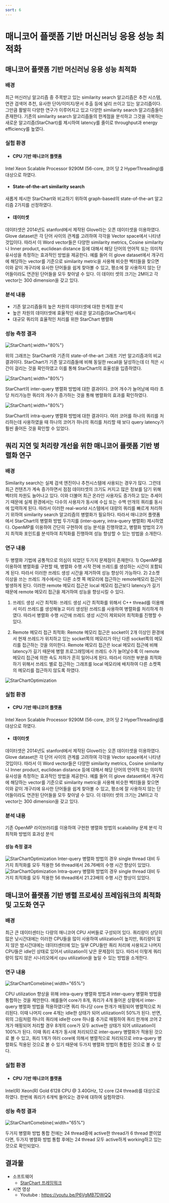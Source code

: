```yaml
---
sort: 6
---
```


# 매니코어 플랫폼 기반 머신러닝 응용 성능 최적화

## 매니코어 플랫폼 기반 머신러닝 응용 성능 최적화 
### 배경
최근 머신러닝 알고리즘 중 주목받고 있는 similarity search 알고리즘은 추천 시스템, 연관 검색어 추천, 유사한 단어/이미지/문서 추출 등에 널리 쓰이고 있는 알고리즘이다. 그만큼 활발히 다양한 연구가 이루어지고 있고 다양한 similarity search 알고리즘들이 존재한다.
기존의 similarity search 알고리즘들의 한계점을 분석하고 그것을 극복하는 새로운 알고리즘(StarChart)를 제시하여 latency를 줄이로 throughput과 energy efficiency를 높였다.
### 실험 환경
* #### CPU 기반 매니코어 플랫폼
Intel Xeon Scalable Processor 9290M (56-core, 코어 당 2 HyperThreading)를 대상으로 하였다.
* #### State-of-the-art similarity search
새롭게 제시한 StarChart와 비교하기 위하여 graph-based의 state-of-the-art 알고리즘 2가지를 선정하였다.
* #### 데이터셋
데이터셋은 2014년도 stanford에서 제작된 Glove라는 오픈 데이터셋을 이용하였다. Glove dataset은 각 단어 사이의 관계를 고려하여 각각을 Vector space에서 나타낸 것입이다. 따라서 이 Word vector들은 다양한 similarity metrics, Cosine similarity나 Inner product, euclidean distance 등에 대해서 해당 단어의 언어적 또는 의미적 유사성을 측정하는 효과적인 방법을 제공한다. 예를 들어 이 glove dataset에서 개구리에 해당하는 vector를 기준으로 similarity metric을 사용해 비슷한 벡터들을 찾으면 이와 같이 개구리에 유사한 단어들을 쉽게 찾아볼 수 있고, 평소에 잘 사용하지 않는 단어들이라도 연관된 단어들을 모두 찾아낼 수 있다. 이 데이터 셋의 크기는 2M이고 각 vector는 300 dimension을 갖고 있다.

### 분석 내용
* 기존 알고리즘들의 높은 차원의 데이터셋에 대한 한계점 분석
* 높은 차원의 데이터셋에 효율적인 새로운 알고리즘(StarChart)제시
* 대규모 쿼리의 효율적인 처리를 위한 StarChart 병렬화

### 성능 측정 결과
![StarChart](/images/04/04-06-01.png){:width="80%"}

위의 그래프는 StarChart와 기존의 state-of-the-art 그래프 기반 알고리즘과의 비교 결과이다. StarChart가 기존 알고리즘들에 비해 동일한 recall을 달성하는데 더 적은 시간이 걸리는 것을 확인하였고 이를 통해 StarChart의 효율성을 입증하였다.

![StarChart](/images/04/04-06-02.png){:width="80%"}

StarChart의 inter-query 병렬화 방법에 대한 결과이다. 코어 개수가 늘어남에 따라 초당 처리가능한 쿼리의 개수가 증가하는 것을 통해 병렬화의 효과를 확인하였다.

![StarChart](/images/04/04-06-03.png){:width="80%"}

StarChart의 intra-query 병렬화 방법에 대한 결과이다. 여러 코어를 하나의 쿼리를 처리하는데 사용하였을 때 하나의 코어가 하나의 쿼리를 처리할 때 보다 query latency가 훨씬 줄어든 것을 확인할 수 있었다.

## 쿼리 지연 및 처리량 개선을 위한 매니코어 플랫폼 기반 병렬화 연구 
### 배경
Similarity search는 실제 검색 엔진이나 추천시스템에 사용되는 경우가 많다. 그런데 최근 컨텐츠가 계속 증가하면서 점점 데이터셋의 크기도 커지고 많은 정보를 담기 위해 벡터의 차원도 늘어나고 있다. 이와 더불어 최근 온라인 사용자도 증가하고 있는 추세이기 때문에 실제 환경에서는 다수의 사용자가 동시에 수십 또는 수백 만개의 쿼리를 동시에 입력하게 된다.
따라서 이러한 real-world 시스템에서 대량의 쿼리를 빠르게 처리하기 위하여 similarity search 알고리즘의 병렬화가 필요하다. 따라서 매니코어 플랫폼에서 StarChart의 병렬화 방법 두가지를 (inter-query, intra-query 병렬화) 제시하였다. OpenMP를 이용하여 간단히 구현하여 성능 분석을 진행하였고, 병렬화 방법의 2가지 최적화 포인트를 분석하여 최적화를 진행하여 성능 향상할 수 있는 방법을 소개한다.
### 연구 내용
두 병렬화 기법에 공통적으로 의심이 되었던 두가지 문제점이 존재한다. 1) OpenMP를 이용하여 병렬화를 구현할 때, 병렬화 수행 시작 전에 쓰레드를 생성하는 시간이 포함되게 된다. 따라서 이러한 쓰레드 생성 시간을 제거하여 성능 향상이 가능하다. 2) 2소켓 이상을 쓰는 쓰레드 개수에서는 다른 소켓 쪽 메모리에 접근하는 remote메모리 접근이 발생하게 된다. 이러한 remote 메모리 접근은 local 메모리 접근보다 latency가 길기 때문에 remote 메모리 접근을 제거하여 성능을 향상시킬 수 있다.

1) 쓰레드 생성 시간 최적화: 쓰레드 생성 시간 최적화를 위해서 C++ thread를 이용해서 미리 쓰레드를 생성해놓고 미리 생성된 쓰레드를 사용하여 병렬화를 처리하게 하였다. 따라서 병렬화 수행 시간에 쓰레드 생성 시간이 제외되어 최적화를 진행할 수 있다.

2) Remote 메모리 접근 최적화: Remote 메모리 접근은 socket이 2개 이상인 환경에서 현재 쓰레드가 위치하고 있는 socket쪽의 메모리가 아닌 다른 socket쪽의 메모리를 접근하는 것을 의미한다. Remote 메모리 접근은 local 메모리 접근에 비해 latency가 길기 때문에 병렬 프로그래밍에서 쓰레드 수가 늘어날수록 이 remote 메모리 접근에 의한 속도 저하가 흔히 일어나게 된다. 따라서 이러한 부분을 최적화 하기 위해서 쓰레드 별로 접근하는 그래프를 local 메모리에 배치하여 다른 소켓쪽의 메모리를 접근하지 않도록 하였다.

![StarChartOptimization](/images/04/04-06-04.jpeg)
### 실험 환경
* #### CPU 기반 매니코어 플랫폼
Intel Xeon Scalable Processor 9290M (56-core, 코어 당 2 HyperThreading)를 대상으로 하였다.
* #### 데이터셋
데이터셋은 2014년도 stanford에서 제작된 Glove라는 오픈 데이터셋을 이용하였다. Glove dataset은 각 단어 사이의 관계를 고려하여 각각을 Vector space에서 나타낸 것입이다. 따라서 이 Word vector들은 다양한 similarity metrics, Cosine similarity나 Inner product, euclidean distance 등에 대해서 해당 단어의 언어적 또는 의미적 유사성을 측정하는 효과적인 방법을 제공한다. 예를 들어 이 glove dataset에서 개구리에 해당하는 vector를 기준으로 similarity metric을 사용해 비슷한 벡터들을 찾으면 이와 같이 개구리에 유사한 단어들을 쉽게 찾아볼 수 있고, 평소에 잘 사용하지 않는 단어들이라도 연관된 단어들을 모두 찾아낼 수 있다. 이 데이터 셋의 크기는 2M이고 각 vector는 300 dimension을 갖고 있다.

### 분석 내용
기존 OpenMP 라이브러리를 이용하여 구현한 병렬화 방법의 scalability 문제 분석
각 최적화 방법의 효과성 분석

#### 성능 측정 결과
![StarChartOptimization](/images/04/04-06-05.png)
Inter-query 병렬화 방법의 경우 single thread 대비 두가지 최적화를 모두 적용한 56 thread에서 26.76배의 수행 시간 향상이 있었다.
![StarChartOptimization](/images/04/04-06-06.png)
Intra-query 병렬화 방법의 경우 single thread 대비 두가지 최적화를 모두 적용한 56 thread에서 21.23배의 수행 시간 향상이 있었다.

## 매니코어 플랫폼 기반 병렬 프로세싱 프레임워크의 최적화 및 고도화 연구
### 배경
최근 큰 데이터센터는 다량의 매니코어 CPU 서버들로 구성되어 있다. 쿼리량이 상당히 많은 낮시간대에는 이러한 CPU들을 많이 사용하여 utilization이 높지만, 쿼리량이 많지 않은 밤시간대에는 데이터센터에 있는 일부 CPU들만 쿼리 처리에 사용되고 나머지 CPU들은 idle인 상태로 있어서 utilization이 낮은 문제점이 있다.
따라서 이렇게 쿼리량이 많지 않은 시나리오에서 cpu utilization을 높일 수 있는 방법을 소개한다.
### 연구 내용
![StarChartComebine](/images/04/04-06-07.png){:width="65%"}

CPU utilization 향상을 위해 intra-query 병렬화 방법과 inter-query 병렬화 방법을 통합하는 것을 제안한다. 예를들어 core가 8개, 쿼리가 4개 들어온 상황에서 inter-query 병렬화 방법을 적용하였다면 쿼리 하나당 core 한개가 매핑되어 병렬적으로 처리된다. 이때 나머지 core 4개는 idle한 상태가 되어 utilization이 50%가 된다. 반면, 위의 그림처럼 하나의 쿼리에 idle한 core 하나를 추가로 매핑하여 쿼리 한개에 코어 2개가 매핑되어 처리할 경우 8개의 core가 모두 active한 상태가 되어 utilization이 100%가 된다. 이때 쿼리 4개가 동시에 처리되므로 inter-query 병렬화가 적용된 것으로 볼 수 있고, 쿼리 1개가 여러 core에 의해서 병렬적으로 처리되므로 intra-query 병렬화도 적용된 것으로 볼 수 있기 때문에 두가지 병렬화 방법이 통합된 것으로 볼 수 있다. 
### 실험 환경
* #### CPU 기반 매니코어 플랫폼
Intel(R) Xeon(R) Gold 6128 CPU @ 3.40GHz, 12 core (24 thread)를 대상으로 하였다.
한번에 쿼리가 6개씩 들어오는 경우에 대하여 실험하였다.

### 성능 측정 결과
![StarChartComebine](/images/04/04-06-08.png){:width="65%"}

두가지 병렬화 방법 통합 전에는 24 thread중에 active한 thread가 6 thread 뿐이었다면, 두가지 병렬화 방법 통합 후에는 24 thread 모두 active하게 working하고 있는 것으로 확인되었다.

## 결과물
* 소프트웨어
  - [StarChart 프레임워크](https://github.com/oslab-swrc/StarChart)
* 시연 영상
  - Youtube : <https://youtu.be/P6VgMB7DWQQ>

